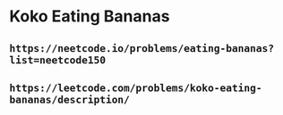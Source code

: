 # Koko Eating Bananas

## `https://neetcode.io/problems/eating-bananas?list=neetcode150`

## `https://leetcode.com/problems/koko-eating-bananas/description/`
